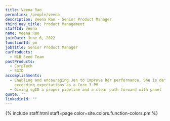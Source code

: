 ```yaml
---
title: Veena Rao
permalink: /people/veena
description: Veena Rao - Senior Product Manager
third_nav_title: Product Management
staffId: veena
name: Veena Rao
joinDate: June 6, 2022
functionId: pm
jobTitle: Senior Product Manager
curProducts:
  - NLB Seed Team
pastProducts:
  - CorpTech
  - SGID
accomplishments:
  - Enabling and encouraging Jen to improve her performance. She is definitely
    exceeding expectations as a Core 3 PM
  - Giving sgID a proper pipeline and a clear path forward with panel
quote: ""
linkedinId: ""
---
```


{% include staff.html staff=page color=site.colors.function-colors.pm %}
